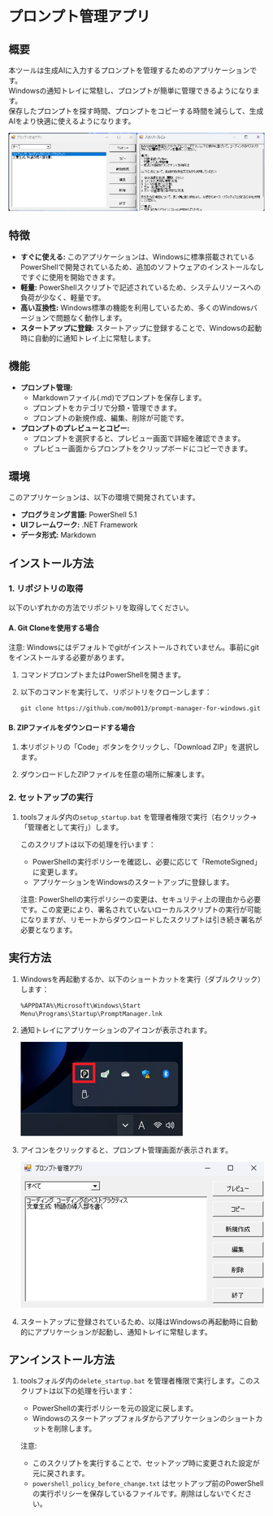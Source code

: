 # プロンプト管理アプリ

## 概要
本ツールは生成AIに入力するプロンプトを管理するためのアプリケーションです。<br>
Windowsの通知トレイに常駐し、プロンプトが簡単に管理できるようになります。<br>
保存したプロンプトを探す時間、プロンプトをコピーする時間を減らして、生成AIをより快適に使えるようになります。<br>

![サンプルイメージ](./img/sampleimage.png)


## 特徴
* **すぐに使える:** このアプリケーションは、Windowsに標準搭載されているPowerShellで開発されているため、追加のソフトウェアのインストールなしですぐに使用を開始できます。
* **軽量:** PowerShellスクリプトで記述されているため、システムリソースへの負荷が少なく、軽量です。
* **高い互換性:** Windows標準の機能を利用しているため、多くのWindowsバージョンで問題なく動作します。
* **スタートアップに登録:** スタートアップに登録することで、Windowsの起動時に自動的に通知トレイ上に常駐します。


## 機能
* **プロンプト管理:**
    * Markdownファイル(.md)でプロンプトを保存します。
    * プロンプトをカテゴリで分類・管理できます。
    * プロンプトの新規作成、編集、削除が可能です。
* **プロンプトのプレビューとコピー:**
    * プロンプトを選択すると、プレビュー画面で詳細を確認できます。
    * プレビュー画面からプロンプトをクリップボードにコピーできます。


## 環境
このアプリケーションは、以下の環境で開発されています。
* **プログラミング言語:** PowerShell 5.1
* **UIフレームワーク:** .NET Framework
* **データ形式:** Markdown


## インストール方法

### 1. リポジトリの取得

以下のいずれかの方法でリポジトリを取得してください。

#### A. Git Cloneを使用する場合

注意: Windowsにはデフォルトでgitがインストールされていません。事前にgitをインストールする必要があります。

1. コマンドプロンプトまたはPowerShellを開きます。

2. 以下のコマンドを実行して、リポジトリをクローンします：
   ```
   git clone https://github.com/mo0013/prompt-manager-for-windows.git
   ```


#### B. ZIPファイルをダウンロードする場合

1. 本リポジトリの「Code」ボタンをクリックし、「Download ZIP」を選択します。

2. ダウンロードしたZIPファイルを任意の場所に解凍します。

### 2. セットアップの実行

1. toolsフォルダ内の`setup_startup.bat` を管理者権限で実行（右クリック→「管理者として実行」）します。

   このスクリプトは以下の処理を行います：
   - PowerShellの実行ポリシーを確認し、必要に応じて「RemoteSigned」に変更します。
   - アプリケーションをWindowsのスタートアップに登録します。

   注意: PowerShellの実行ポリシーの変更は、セキュリティ上の理由から必要です。この変更により、署名されていないローカルスクリプトの実行が可能になりますが、リモートからダウンロードしたスクリプトは引き続き署名が必要となります。

## 実行方法

1. Windowsを再起動するか、以下のショートカットを実行（ダブルクリック）します：
   ```
   %APPDATA%\Microsoft\Windows\Start Menu\Programs\Startup\PromptManager.lnk
   ```

2. 通知トレイにアプリケーションのアイコンが表示されます。

   ![通知トレイのアイコン](./img/taskTray.png)

3. アイコンをクリックすると、プロンプト管理画面が表示されます。

   ![プロンプト管理画面](./img/promptManager.png)

4. スタートアップに登録されているため、以降はWindowsの再起動時に自動的にアプリケーションが起動し、通知トレイに常駐します。


## アンインストール方法

1. toolsフォルダ内の`delete_startup.bat` を管理者権限で実行します。このスクリプトは以下の処理を行います：
   - PowerShellの実行ポリシーを元の設定に戻します。
   - Windowsのスタートアップフォルダからアプリケーションのショートカットを削除します。

   注意:
    - このスクリプトを実行することで、セットアップ時に変更された設定が元に戻されます。
    - `powershell_policy_before_change.txt` はセットアップ前のPowerShellの実行ポリシーを保存しているファイルです。削除はしないでください。
